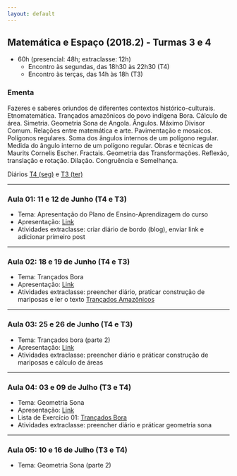 ```yaml
---
layout: default
---
```


## Matemática e Espaço (2018.2) - Turmas 3 e 4
+ 60h (presencial: 48h; extraclasse: 12h)
  + Encontro às segundas, das 18h30 às 22h30 (T4)
  + Encontro às terças, das 14h às 18h (T3)

### Ementa
Fazeres e saberes oriundos de diferentes contextos histórico-culturais. Etnomatemática. Trançados amazônicos do povo indígena Bora. Cálculo de área. Simetria. Geometria Sona de Angola. Ângulos. Máximo Divisor Comum. Relações entre matemática e arte. Pavimentação e mosaicos. Polígonos regulares. Soma dos ângulos internos de um polígono regular. Medida do ângulo interno de um polígono regular. Obras e técnicas de Maurits Cornelis Escher. Fractais. Geometria das Transformações. Reflexão, translação e rotação. Dilação. Congruência e Semelhança.

Diários [T4 (seg)](#) e [T3 (ter)](https://docs.google.com/spreadsheets/d/1JFv5T_gZCs_wYqYmhdl9hpiooSWTyFVqRBJMPEuye-k/edit?usp=sharing)

---

### Aula 01: 11 e 12 de Junho (T4 e T3)
+ Tema: Apresentação do Plano de Ensino-Aprendizagem do curso
+ Apresentação: [Link](https://www.dropbox.com/s/dw5s1sqxv7bj6gz/aula01-ME.pdf?dl=0)
+ Atividades extraclasse: criar diário de bordo (blog), enviar link e adicionar primeiro post
  
---

### Aula 02: 18 e 19 de Junho (T4 e T3)
+ Tema: Trançados Bora
+ Apresentação: [Link](https://www.dropbox.com/s/xe9y13v5dpcnlxa/aula02-ME.pdf?dl=0)
+ Atividades extraclasse: preencher diário, praticar construção de mariposas e ler o texto [Trançados Amazônicos](https://www.dropbox.com/s/1rbpe2i9h9vnflu/aula02-ME-TextoTran%C3%A7Amaz.pdf?dl=0)

---

### Aula 03: 25 e 26 de Junho (T4 e T3)
+ Tema: Trançados bora (parte 2)
+ Apresentação: [Link](https://www.dropbox.com/s/prr2nayfuaasyvu/aula03-ME.pdf?dl=0)
+ Atividades extraclasse: preencher diário e práticar construção de mariposas e cálculo de áreas

---

### Aula 04: 03 e 09 de Julho (T3 e T4)
+ Tema: Geometria Sona
+ Apresentação: [Link](https://www.dropbox.com/s/e00l4vhp4vu5ap0/aula04-ME.pdf?dl=0)
+ Lista de Exercício 01: [Trançados Bora](https://www.dropbox.com/s/5uhw0tvhrv6ywpu/Lista01.pdf?dl=0)
+ Atividades extraclasse: preencher diário e práticar geometria sona

---

### Aula 05: 10 e 16 de Julho (T3 e T4)
+ Tema: Geometria Sona (parte 2)
